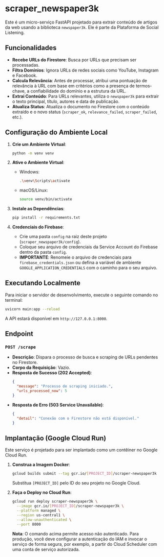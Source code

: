 # scraper_newspaper3k

Este é um micro-serviço FastAPI projetado para extrair conteúdo de artigos da web usando a biblioteca `newspaper3k`. Ele é parte da Plataforma de Social Listening.

## Funcionalidades

- **Recebe URLs do Firestore**: Busca por URLs que precisam ser processadas.
- **Filtra Domínios**: Ignora URLs de redes sociais como YouTube, Instagram e Facebook.
- **Calcula Relevância**: Antes de processar, atribui uma pontuação de relevância à URL com base em critérios como a presença de termos-chave, a confiabilidade do domínio e a estrutura da URL.
- **Extrai Conteúdo**: Para URLs relevantes, utiliza o `newspaper3k` para extrair o texto principal, título, autores e data de publicação.
- **Atualiza Status**: Atualiza o documento no Firestore com o conteúdo extraído e o novo status (`scraper_ok`, `relevance_failed`, `scraper_failed`, etc.).

## Configuração do Ambiente Local

1.  **Crie um Ambiente Virtual**:
    ```bash
    python -m venv venv
    ```

2.  **Ative o Ambiente Virtual**:
    -   Windows:
        ```bash
        .\venv\Scripts\activate
        ```
    -   macOS/Linux:
        ```bash
        source venv/bin/activate
        ```

3.  **Instale as Dependências**:
    ```bash
    pip install -r requirements.txt
    ```

4.  **Credenciais do Firebase**:
    -   Crie uma pasta `config` na raiz deste projeto (`scraper_newspaper3k/config`).
    -   Coloque seu arquivo de credenciais da Service Account do Firebase dentro da pasta `config`.
    -   **IMPORTANTE**: Renomeie o arquivo de credenciais para `firebase_credentials.json` ou defina a variável de ambiente `GOOGLE_APPLICATION_CREDENTIALS` com o caminho para o seu arquivo.

## Executando Localmente

Para iniciar o servidor de desenvolvimento, execute o seguinte comando no terminal:

```bash
uvicorn main:app --reload
```

A API estará disponível em `http://127.0.0.1:8000`.

## Endpoint

### `POST /scrape`

-   **Descrição**: Dispara o processo de busca e scraping de URLs pendentes no Firestore.
-   **Corpo da Requisição**: Vazio.
-   **Resposta de Sucesso (202 Accepted)**:
    ```json
    {
      "message": "Processo de scraping iniciado.",
      "urls_processed_now": 5
    }
    ```
-   **Resposta de Erro (503 Service Unavailable)**:
    ```json
    {
      "detail": "Conexão com o Firestore não está disponível."
    }
    ```

## Implantação (Google Cloud Run)

Este serviço é projetado para ser implantado como um contêiner no Google Cloud Run.

1.  **Construa a Imagem Docker**:
    ```bash
    gcloud builds submit --tag gcr.io/[PROJECT_ID]/scraper-newspaper3k .
    ```
    Substitua `[PROJECT_ID]` pelo ID do seu projeto no Google Cloud.

2.  **Faça o Deploy no Cloud Run**:
    ```bash
    gcloud run deploy scraper-newspaper3k \
      --image gcr.io/[PROJECT_ID]/scraper-newspaper3k \
      --platform managed \
      --region us-central1 \
      --allow-unauthenticated \
      --port 8000
    ```
    **Nota**: O comando acima permite acesso não autenticado. Para produção, você deve configurar a autenticação do IAM e invocar o serviço de forma segura, por exemplo, a partir do Cloud Scheduler com uma conta de serviço autorizada.

